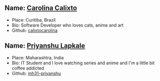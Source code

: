 ## Name: [Carolina Calixto](https://github.com/calixtocarolina)
- Place: Curitiba, Brazil
- Bio: Software Developer who loves cats, anime and art
- Github: [calixtocarolina](https://github.com/calixtocarolina)

## Name: [Priyanshu Lapkale](https://github.com/mh31-priyanshu)
- Place: Maharashtra, India
- Bio: IT Student and I love watching series and anime and I'm a little bit coffee addicted
- Github: [mh31-priyanshu](https://github.com/mh31-priyanshu)

